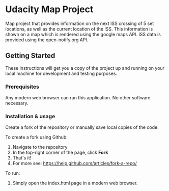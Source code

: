 # Udacity Map Project

Map project that provides information on the next ISS crossing of 5 set locations, as well as the current location of the ISS. This information is shown on a map which is rendered using the google maps API. ISS data is provided using the open-notify.org API.

## Getting Started

These instructions will get you a copy of the project up and running on your local machine for development and testing purposes.

### Prerequisites

Any modern web browser can run this application. No other software necessary.

### Installation & usage

Create a fork of the repository or manually save local copies of the code.

To create a fork using Github:

1. Navigate to the repository
2. In the top-right corner of the page, click **Fork**
3. That's it!
4. For more see: https://help.github.com/articles/fork-a-repo/


To run:
1. Simply open the index.html page in a modern web browser.
